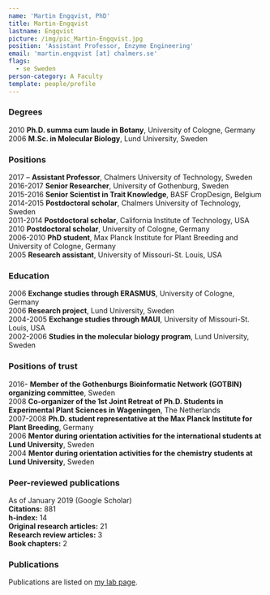 ```yaml
---
name: 'Martin Engqvist, PhD'
title: Martin-Engqvist
lastname: Engqvist
picture: /img/pic_Martin-Engqvist.jpg
position: 'Assistant Professor, Enzyme Engineering'
email: 'martin.engqvist [at] chalmers.se'
flags:
  - se Sweden
person-category: A Faculty
template: people/profile
---
```

### Degrees

2010 	**Ph.D. summa cum laude in Botany**, University of Cologne, Germany\
2006 	**M.Sc. in Molecular Biology**, Lund University, Sweden

### Positions

2017 – 	**Assistant Professor**, Chalmers University of Technology, Sweden\
2016-2017 	**Senior Researcher**, University of Gothenburg, Sweden\
2015-2016 	**Senior Scientist in Trait Knowledge**, BASF CropDesign, Belgium\
2014-2015 	**Postdoctoral scholar**, Chalmers University of Technology, Sweden\
2011-2014 	**Postdoctoral scholar**, California Institute of Technology, USA\
2010 	**Postdoctoral scholar**, University of Cologne, Germany\
2006-2010 	**PhD student**,  Max Planck Institute for Plant Breeding and University of Cologne, Germany\
2005 	**Research assistant**, University of Missouri-St. Louis, USA

### Education

2006 	**Exchange studies through ERASMUS**, University of Cologne, Germany\
2006 	**Research project**, Lund University, Sweden\
2004-2005 	**Exchange studies through MAUI**, University of Missouri-St. Louis, USA\
2002-2006 	**Studies in the molecular biology program**, Lund University, Sweden

### Positions of trust

2016- 	**Member of the Gothenburgs Bioinformatic Network (GOTBIN) organizing committee**, Sweden\
2008 	**Co-organizer of the 1st Joint Retreat of Ph.D. Students in Experimental Plant Sciences in Wageningen**, The Netherlands\
2007-2008 	**Ph.D. student representative at the Max Planck Institute for Plant Breeding**, Germany\
2006 	**Mentor during orientation activities for the international students at Lund University**, Sweden\
2004 	**Mentor during orientation activities for the chemistry students at Lund University**, Sweden

### Peer-reviewed publications

As of January 2019 (Google Scholar)\
**Citations:** 	881\
**h-index:** 	14\
**Original research articles:** 	21\
**Research review articles:** 	3\
**Book chapters:**	2

### Publications

Publications are listed on [my lab page](/labs/enqvist/).
